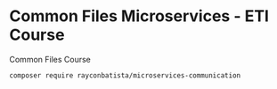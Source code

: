# Common Files Microservices - ETI Course

Common Files Course

```bash
composer require rayconbatista/microservices-communication
```
